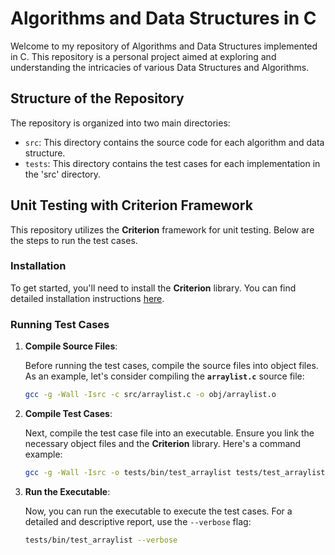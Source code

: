 # Algorithms and Data Structures in C

Welcome to my repository of Algorithms and Data Structures implemented in C. This repository is a personal project aimed at exploring and understanding the intricacies of various Data Structures and Algorithms.

## Structure of the Repository

The repository is organized into two main directories:

- `src`: This directory contains the source code for each algorithm and data structure.
- `tests`: This directory contains the test cases for each implementation in the 'src' directory.

## **Unit Testing with Criterion Framework**

This repository utilizes the **Criterion** framework for unit testing. Below are the steps to run the test cases.

### **Installation**

To get started, you'll need to install the **Criterion** library. You can find detailed installation instructions [here](https://github.com/Snaipe/Criterion).

### **Running Test Cases**

1. **Compile Source Files**:
    
    Before running the test cases, compile the source files into object files. As an example, let's consider compiling the **`arraylist.c`** source file:
    
    ```bash
    gcc -g -Wall -Isrc -c src/arraylist.c -o obj/arraylist.o
    ```
    
2. **Compile Test Cases**:
    
    Next, compile the test case file into an executable. Ensure you link the necessary object files and the **Criterion** library. Here's a command example:
    
    ```bash
    gcc -g -Wall -Isrc -o tests/bin/test_arraylist tests/test_arraylist.c obj/arraylist.o -lcriterion
    
    ```
    
3. **Run the Executable**:
    
    Now, you can run the executable to execute the test cases. For a detailed and descriptive report, use the `--verbose` flag:
    
    ```bash
    tests/bin/test_arraylist --verbose
    ```
